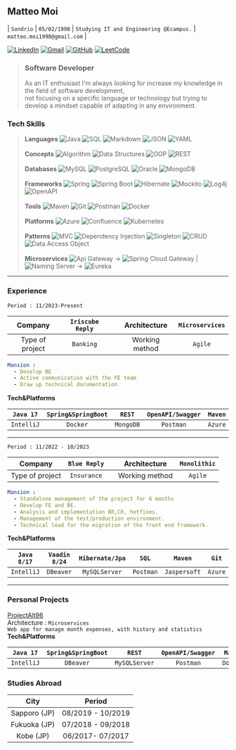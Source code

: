 
## Matteo Moi

| `Sondrio` | `05/02/1998` | `Studying IT and Engineering @Ecampus.` | `matteo.moi1998@gmail.com` |

[![LinkedIn](https://img.shields.io/badge/-LinkedIn-000?&logo=LinkedIn&logoColor=0077B5)](https://www.linkedin.com/in/matteo-moi/)
[![Gmail](https://img.shields.io/badge/-Gmail-000?&logo=Gmail&logoColor=EA4335)](mailto:matteo.moi1998@gmail.com)
[![GitHub](https://img.shields.io/badge/-GitHub-000?&logo=GitHub&logoColor=181717)](https://github.com/Jok98)
[![LeetCode](https://img.shields.io/badge/-LeetCode-000?&logo=LeetCode&logoColor=FFA116)](https://leetcode.com/Jok98/)

>### Software Developer
>As an IT enthusiast I'm always looking for increase my knowledge in the field of software development,<br>not focusing on a specific language or technology but trying to develop a mindset capable of adapting in any environment.<br>
### Tech Skills

>**Languages**
![Java](https://img.shields.io/badge/-Java-000?&logo=Oracle&logoColor=007396)
![SQL](https://img.shields.io/badge/-SQL-000?&logo=MySQL&logoColor=4479A1)
![Markdown](https://img.shields.io/badge/-Markdown-000?&logo=Markdown&logoColor=A7DF1E)
![JSON](https://img.shields.io/badge/-JSON-000?&logo=JSON&logoColor=F00F1E)
![YAML](https://img.shields.io/badge/-YAML-000?&logo=YAML&logoColor=F7BF1E)<br><br>
>**Concepts**
![Algorithm](https://img.shields.io/badge/-Algorithm-000?&logo=thealgorithms&logoColor=6DB33F)
![Data Structures](https://img.shields.io/badge/-Data%20Structures-000?&logo=databricks&logoColor=007396)
![OOP](https://img.shields.io/badge/-OOP-000?&logo=opencollective&logoColor=007396)
![REST](https://img.shields.io/badge/-REST-000?&logo=REST&logoColor=6DB33F)<br><br>
>**Databases**
![MySQL](https://img.shields.io/badge/-MySQL-000?&logo=MySQL&logoColor=4479A1)
![PostgreSQL](https://img.shields.io/badge/-PostgreSQL-000?&logo=PostgreSQL&logoColor=336791)
![Oracle](https://img.shields.io/badge/-Oracle-000?&logo=Oracle&logoColor=F80000)
![MongoDB](https://img.shields.io/badge/-MongoDB-000?&logo=MongoDB&logoColor=47A248)<br><br>
>**Frameworks**
![Spring](https://img.shields.io/badge/-Spring-000?&logo=Spring&logoColor=6DB33F)
![Spring Boot](https://img.shields.io/badge/-Spring%20Boot-000?&logo=Spring%20Boot&logoColor=6DB33F)
![Hibernate](https://img.shields.io/badge/-Hibernate-000?&logo=Hibernate&logoColor=59666C)
![Mockito](https://img.shields.io/badge/-Mockito-000?&logo=Mockito&logoColor=DC172A)
![Log4j](https://img.shields.io/badge/-Log4j-000?&logo=Apache&logoColor=D22128)
![OpenAPI](https://img.shields.io/badge/-OpenAPI-000?&logo=OpenAPI-Initiative&logoColor=6BA539)<br><br>
>**Tools**
![Maven](https://img.shields.io/badge/-Maven-000?&logo=Apache%20Maven&logoColor=C71A36)
![Git](https://img.shields.io/badge/-Git-000?&logo=Git&logoColor=F05032)
![Postman](https://img.shields.io/badge/-Postman-000?&logo=Postman&logoColor=FF6C37)
![Docker](https://img.shields.io/badge/-Docker-000?&logo=Docker&logoColor=2496ED)<br><br>
>**Platforms**
![Azure](https://img.shields.io/badge/-Azure-000?&logo=Microsoft%20Azure&logoColor=0078D4)
![Confluence](https://img.shields.io/badge/-Confluence-000?&logo=Confluence&logoColor=172B4D)
![Kubernetes](https://img.shields.io/badge/-Kubernetes-000?&logo=Kubernetes&logoColor=326CE5)<br><br>
>**Patterns**
![MVC](https://img.shields.io/badge/-MVC-000?&logo=Java&logoColor=007396)
![Dependency Injection](https://img.shields.io/badge/-Dependency%20Injection-000?&logo=Java&logoColor=007396)
![Singleton](https://img.shields.io/badge/-Singleton-000?&logo=Java&logoColor=007396)
![CRUD](https://img.shields.io/badge/-CRUD-000?&logo=Java&logoColor=007396)
![Data Access Object](https://img.shields.io/badge/-Data%20Access%20Object-000?&logo=Java&logoColor=007396)<br><br>
>**Microservices**
![Api Gateway](https://img.shields.io/badge/-Api%20Gateway-000?&logo=Microservices&logoColor=6DB33F) → ![Spring Cloud Gateway](https://img.shields.io/badge/-Spring%20Cloud%20Gateway-000?&logo=Spring&logoColor=6DB33F) |
![Naming Server](https://img.shields.io/badge/-Naming%20Server-000?&logo=Microservices&logoColor=6DB33F) → ![Eureka](https://img.shields.io/badge/-Eureka-000?&logo=Spring&logoColor=6DB33F)

---
### Experience
```properties
Period : 11/2023-Present
```
|     Company     | `Iriscube Reply` |   |  Architecture  | `Microservices` |
|:---------------:|:----------------:|---|:--------------:|:---------------:|
| Type of project |    `Banking`     |   | Working method |     `Agile`     |

```yaml
Mansion :
  - Develop BE
  - Active communication with the FE team
  - Draw up technical documentation
```
**Tech&Platforms**

| `Java 17`  | `Spring&SpringBoot` |  `REST`   | `OpenAPI/Swagger` | `Maven` |    `Git`     | `Mockito` |
|:----------:|:-------------------:|:---------:|:-----------------:|:-------:|:------------:|:---------:|
| `IntelliJ` |      `Docker`       | `MongoDB` |     `Postman`     | `Azure` | `Confluence` |

---

```properties
Period : 11/2022 - 10/2023
```
|     Company     | `Blue Reply` |   |  Architecture  | `Monolithic` |
|:---------------:|:------------:|---|:--------------:|:------------:|
| Type of project | `Insurance`  |   | Working method |   `Agile`    |

```yaml
Mansion :
  - Standalone management of the project for 6 months
  - Develop FE and BE.
  - Analysis and implementation BR,CR, hotfixes.
  - Management of the test/production environment.
  - Technical lead for the migration of the front end framework.
```

**Tech&Platforms**

| `Java 8/17`  | `Vaadin 8/24` | `Hibernate/Jpa` |    `SQL`    |    `Maven`     |   `Git`   | `Junit` |
|:------------:|:-------------:|:---------------:|:-----------:|:--------------:|:---------:|:-------:|
|  `IntelliJ`  |   `DBeaver`   |  `MySQLServer`  |  `Postman`  |  `Jaspersoft`  |  `Azure`  |

---

### Personal Projects
[ProjectAlt96](https://github.com/Jok98/ProjectAlt96)<br>
Architecture : `Microservices`<br>
`Web app for manage month expenses, with history and statistics`<br>
**Tech&Platforms**

| `Java 17`  | `Spring&SpringBoot` |    `REST`     | `OpenAPI/Swagger` | `Maven`  | `SQL/JPA` | `Mockito` | `Git` | `Angular` |
|:----------:|:-------------------:|:-------------:|:-----------------:|:--------:|:---------:|:---------:|:-----:|:---------:|
| `IntelliJ` |      `DBeaver`      | `MySQLServer` |     `Postman`     | `Docker` | `Github`  |           |       |           |           |

### Studies Abroad

|      City      |      Period       |
|:--------------:|:-----------------:|
| Sapporo   (JP) | 08/2019 - 10/2019 |
|  Fukuoka (JP)  | 07/2018 - 09/2018 |
|   Kobe (JP)    | 06/2017- 07/2017  |












